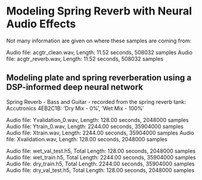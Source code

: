 # Modeling Spring Reverb with Neural Audio Effects

Not many information are given on where these samples are coming from:

Audio file: acgtr_clean.wav, Length: 11.52 seconds, 508032 samples
Audio file: acgtr_reverb.wav, Length: 11.52 seconds, 508032 samples

## Modeling plate and spring reverberation using a DSP-informed deep neural network

Spring Reverb - Bass and Guitar - recorded from the spring reverb tank: Accutronics 4EB2C1B: ’Dry Mix - 0%’, ’Wet Mix - 100%’

Audio file: Yvalidation_0.wav, Length: 128.00 seconds, 2048000 samples
Audio file: Ytrain_0.wav, Length: 2244.00 seconds, 35904000 samples
Audio file: Xtrain.wav, Length: 2244.00 seconds, 35904000 samples
Audio file: Xvalidation.wav, Length: 128.00 seconds, 2048000 samples

Audio file: wet_val_test.h5, Total Length: 128.00 seconds, 2048000 samples
Audio file: wet_train.h5, Total Length: 2244.00 seconds, 35904000 samples
Audio file: dry_train.h5, Total Length: 2244.00 seconds, 35904000 samples
Audio file: dry_val_test.h5, Total Length: 128.00 seconds, 2048000 samples